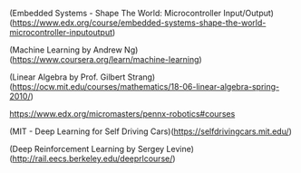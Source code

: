 




(Embedded Systems - Shape The World: Microcontroller Input/Output)(https://www.edx.org/course/embedded-systems-shape-the-world-microcontroller-inputoutput)

(Machine Learning by Andrew Ng)(https://www.coursera.org/learn/machine-learning)

(Linear Algebra by Prof. Gilbert Strang)(https://ocw.mit.edu/courses/mathematics/18-06-linear-algebra-spring-2010/)

https://www.edx.org/micromasters/pennx-robotics#courses

(MIT - Deep Learning for Self Driving Cars)(https://selfdrivingcars.mit.edu/)

(Deep Reinforcement Learning by Sergey Levine)(http://rail.eecs.berkeley.edu/deeprlcourse/)


